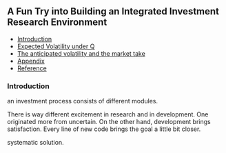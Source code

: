 #

## A Fun Try into Building an Integrated Investment Research Environment

- [Introduction](#introduction)
- [Expected Volatility under Q](#ma)
- [The anticipated volatility and the market take](#info)
- [Appendix](#appendix)
- [Reference](#ref)

### Introduction <a name="introduction"></a>

an investment process consists of different modules. 

There is way different excitement in research and in development. One originated more from uncertain. On the other hand, development brings satisfaction. Every line of new code brings the goal a little bit closer.

systematic solution.
